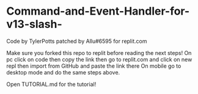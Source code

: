 # Command-and-Event-Handler-for-v13-slash-
Code by TylerPotts patched by Allu#6595 for replit.com




Make sure you forked this repo to replit before reading the next steps!
On pc click on code then copy the link then go to replit.com and click on new repl then import from GitHub and paste the link there
On mobile go to desktop mode and do the same steps above.

Open TUTORIAL.md for the tutorial!
